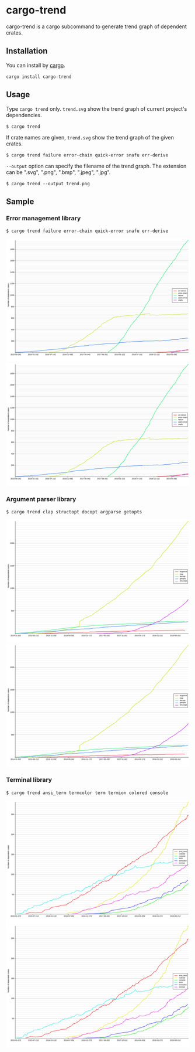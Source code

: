 # cargo-trend

cargo-trend is a cargo subcommand to generate trend graph of dependent crates.

## Installation

You can install by [cargo](https://crates.io/crates/procs).

```
cargo install cargo-trend
```

## Usage

Type `cargo trend` only. `trend.svg` show the trend graph of current project's dependencies.

```console
$ cargo trend
```

If crate names are given, `trend.svg` show the trend graph of the given crates.

```console
$ cargo trend failure error-chain quick-error snafu err-derive
```

`--output` option can specify the filename of the trend graph.
The extension can be ".svg", ".png", ".bmp", ".jpeg", ".jpg".

```console
$ cargo trend --output trend.png
```

## Sample

### Error management library

```console
$ cargo trend failure error-chain quick-error snafu err-derive
```

![Alt text](./samples/error.svg)
<img src="./samples/error.svg">

### Argument parser library

```console
$ cargo trend clap structopt docopt argparse getopts
```

![Alt text](./samples/arg.svg)
<img src="./samples/arg.svg">

### Terminal library

```console
$ cargo trend ansi_term termcolor term termion colored console
```

![Alt text](./samples/term.svg)
<img src="./samples/term.svg">


